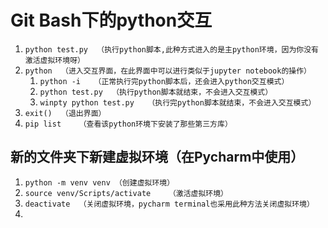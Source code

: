 # Git Bash下的python交互

1. `python test.py  （执行python脚本,此种方式进入的是主python环境，因为你没有激活虚拟环境呀）`
2. `python  （进入交互界面，在此界面中可以进行类似于jupyter notebook的操作）`
    1. `python -i   （正常执行完python脚本后，还会进入python交互模式）`
    2. `python test.py  （执行python脚本就结束，不会进入交互模式）`
    3. `winpty python test.py   （执行完python脚本就结束，不会进入交互模式）`
3. `exit()  （退出界面）`
4. `pip list    （查看该python环境下安装了那些第三方库）`

## 新的文件夹下新建虚拟环境（在Pycharm中使用）

1. `python -m venv venv （创建虚拟环境）`
2. `source venv/Scripts/activate    （激活虚拟环境）`
3. `deactivate  （关闭虚拟环境，pycharm terminal也采用此种方法关闭虚拟环境）`
4. 